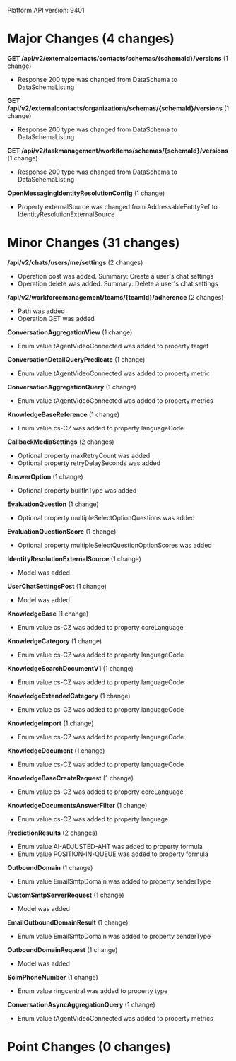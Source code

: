 Platform API version: 9401




# Major Changes (4 changes)

**GET /api/v2/externalcontacts/contacts/schemas/{schemaId}/versions** (1 change)

* Response 200 type was changed from DataSchema to DataSchemaListing

**GET /api/v2/externalcontacts/organizations/schemas/{schemaId}/versions** (1 change)

* Response 200 type was changed from DataSchema to DataSchemaListing

**GET /api/v2/taskmanagement/workitems/schemas/{schemaId}/versions** (1 change)

* Response 200 type was changed from DataSchema to DataSchemaListing

**OpenMessagingIdentityResolutionConfig** (1 change)

* Property externalSource was changed from AddressableEntityRef to IdentityResolutionExternalSource


# Minor Changes (31 changes)

**/api/v2/chats/users/me/settings** (2 changes)

* Operation post was added. Summary: Create a user's chat settings
* Operation delete was added. Summary: Delete a user's chat settings

**/api/v2/workforcemanagement/teams/{teamId}/adherence** (2 changes)

* Path was added
* Operation GET was added

**ConversationAggregationView** (1 change)

* Enum value tAgentVideoConnected was added to property target

**ConversationDetailQueryPredicate** (1 change)

* Enum value tAgentVideoConnected was added to property metric

**ConversationAggregationQuery** (1 change)

* Enum value tAgentVideoConnected was added to property metrics

**KnowledgeBaseReference** (1 change)

* Enum value cs-CZ was added to property languageCode

**CallbackMediaSettings** (2 changes)

* Optional property maxRetryCount was added
* Optional property retryDelaySeconds was added

**AnswerOption** (1 change)

* Optional property builtInType was added

**EvaluationQuestion** (1 change)

* Optional property multipleSelectOptionQuestions was added

**EvaluationQuestionScore** (1 change)

* Optional property multipleSelectQuestionOptionScores was added

**IdentityResolutionExternalSource** (1 change)

* Model was added

**UserChatSettingsPost** (1 change)

* Model was added

**KnowledgeBase** (1 change)

* Enum value cs-CZ was added to property coreLanguage

**KnowledgeCategory** (1 change)

* Enum value cs-CZ was added to property languageCode

**KnowledgeSearchDocumentV1** (1 change)

* Enum value cs-CZ was added to property languageCode

**KnowledgeExtendedCategory** (1 change)

* Enum value cs-CZ was added to property languageCode

**KnowledgeImport** (1 change)

* Enum value cs-CZ was added to property languageCode

**KnowledgeDocument** (1 change)

* Enum value cs-CZ was added to property languageCode

**KnowledgeBaseCreateRequest** (1 change)

* Enum value cs-CZ was added to property coreLanguage

**KnowledgeDocumentsAnswerFilter** (1 change)

* Enum value cs-CZ was added to property language

**PredictionResults** (2 changes)

* Enum value AI-ADJUSTED-AHT was added to property formula
* Enum value POSITION-IN-QUEUE was added to property formula

**OutboundDomain** (1 change)

* Enum value EmailSmtpDomain was added to property senderType

**CustomSmtpServerRequest** (1 change)

* Model was added

**EmailOutboundDomainResult** (1 change)

* Enum value EmailSmtpDomain was added to property senderType

**OutboundDomainRequest** (1 change)

* Model was added

**ScimPhoneNumber** (1 change)

* Enum value ringcentral was added to property type

**ConversationAsyncAggregationQuery** (1 change)

* Enum value tAgentVideoConnected was added to property metrics


# Point Changes (0 changes)
